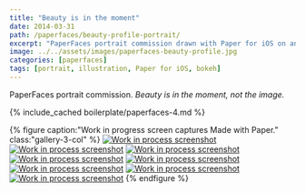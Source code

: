 ```yaml
---
title: "Beauty is in the moment"
date: 2014-03-31
path: /paperfaces/beauty-profile-portrait/
excerpt: "PaperFaces portrait commission drawn with Paper for iOS on an iPad."
image: ../../assets/images/paperfaces-beauty-profile.jpg
categories: [paperfaces]
tags: [portrait, illustration, Paper for iOS, bokeh]
---
```


PaperFaces portrait commission. *Beauty is in the moment, not the image.*

{% include_cached boilerplate/paperfaces-4.md %}

{% figure caption:"Work in progress screen captures Made with Paper." class:"gallery-3-col" %}
[![Work in process screenshot](../../assets/images/paperfaces-beauty-profile-process-1-600.jpg)](../../assets/images/paperfaces-beauty-profile-process-1-lg.jpg)
[![Work in process screenshot](../../assets/images/paperfaces-beauty-profile-process-2-600.jpg)](../../assets/images/paperfaces-beauty-profile-process-2-lg.jpg)
[![Work in process screenshot](../../assets/images/paperfaces-beauty-profile-process-3-600.jpg)](../../assets/images/paperfaces-beauty-profile-process-3-lg.jpg)
[![Work in process screenshot](../../assets/images/paperfaces-beauty-profile-process-4-600.jpg)](../../assets/images/paperfaces-beauty-profile-process-4-lg.jpg)
[![Work in process screenshot](../../assets/images/paperfaces-beauty-profile-process-5-600.jpg)](../../assets/images/paperfaces-beauty-profile-process-5-lg.jpg)
[![Work in process screenshot](../../assets/images/paperfaces-beauty-profile-process-6-600.jpg)](../../assets/images/paperfaces-beauty-profile-process-6-lg.jpg)
[![Work in process screenshot](../../assets/images/paperfaces-beauty-profile-process-7-600.jpg)](../../assets/images/paperfaces-beauty-profile-process-7-lg.jpg)
[![Work in process screenshot](../../assets/images/paperfaces-beauty-profile-process-8-600.jpg)](../../assets/images/paperfaces-beauty-profile-process-8-lg.jpg)
{% endfigure %}
